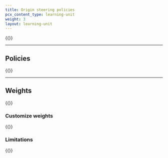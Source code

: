 ```yaml
---
title: Origin steering policies
pcx_content_type: learning-unit
weight: 3
layout: learning-unit
---
```


{{<render file="../../load-balancing/_partials/_origin-steering-definition.md">}}

---

## Policies

{{<render file="../../load-balancing/_partials/_origin-steering-policies.md">}}

---

## Weights

{{<render file="../../load-balancing/_partials/_origin-steering-weights-definition.md">}}

### Customize weights

{{<render file="../../load-balancing/_partials/_origin-steering-weights-process.md">}}

### Limitations

{{<render file="../../load-balancing/_partials/_origin-steering-weights-limitations.md">}}